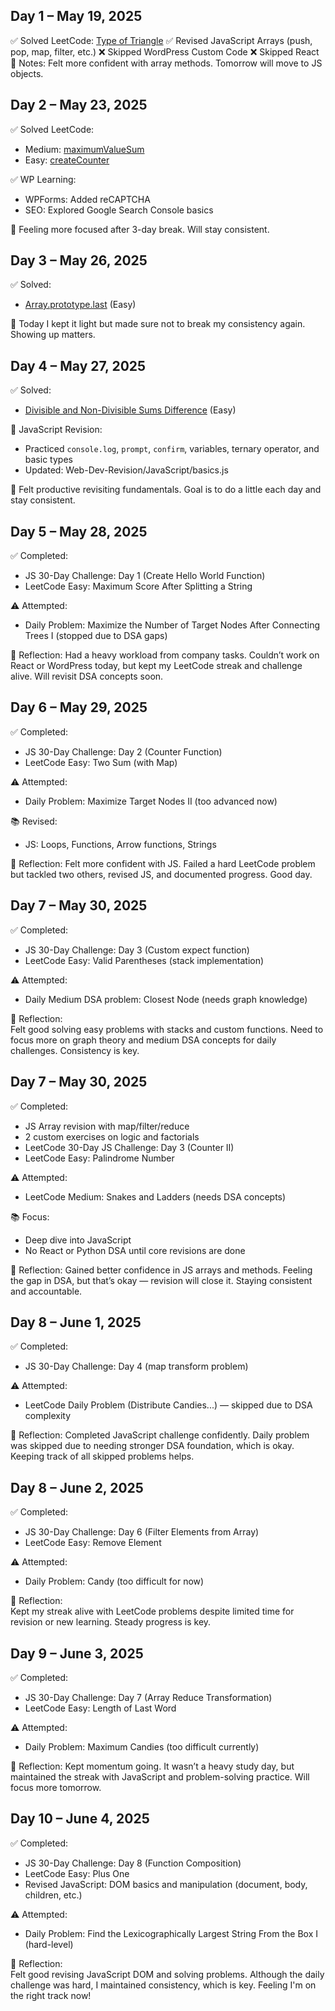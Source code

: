 ## Day 1 – May 19, 2025
✅ Solved LeetCode: [Type of Triangle](https://leetcode.com/problems/type-of-triangle)
✅ Revised JavaScript Arrays (push, pop, map, filter, etc.)
❌ Skipped WordPress Custom Code
❌ Skipped React
🎯 Notes: Felt more confident with array methods. Tomorrow will move to JS objects.

## Day 2 – May 23, 2025

✅ Solved LeetCode:
- Medium: [maximumValueSum](https://leetcode.com/problems/maximum-value-sum)
- Easy: [createCounter](https://leetcode.com/problems/counter)

✅ WP Learning:
- WPForms: Added reCAPTCHA
- SEO: Explored Google Search Console basics

💬 Feeling more focused after 3-day break. Will stay consistent.

## Day 3 – May 26, 2025

✅ Solved:
- [Array.prototype.last](https://leetcode.com/problems/array-prototype-last/) (Easy)

💬 Today I kept it light but made sure not to break my consistency again. Showing up matters.

## Day 4 – May 27, 2025

✅ Solved:
- [Divisible and Non-Divisible Sums Difference](https://leetcode.com/problems/divisible-and-non-divisible-sums-difference) (Easy)

🧠 JavaScript Revision:
- Practiced `console.log`, `prompt`, `confirm`, variables, ternary operator, and basic types
- Updated: Web-Dev-Revision/JavaScript/basics.js

💬 Felt productive revisiting fundamentals. Goal is to do a little each day and stay consistent.

## Day 5 – May 28, 2025

✅ Completed:
- JS 30-Day Challenge: Day 1 (Create Hello World Function)
- LeetCode Easy: Maximum Score After Splitting a String

⚠️ Attempted:
- Daily Problem: Maximize the Number of Target Nodes After Connecting Trees I (stopped due to DSA gaps)

🧠 Reflection:
Had a heavy workload from company tasks. Couldn’t work on React or WordPress today, but kept my LeetCode streak and challenge alive. Will revisit DSA concepts soon.

## Day 6 – May 29, 2025

✅ Completed:
- JS 30-Day Challenge: Day 2 (Counter Function)
- LeetCode Easy: Two Sum (with Map)

⚠️ Attempted:
- Daily Problem: Maximize Target Nodes II (too advanced now)

📚 Revised:
- JS: Loops, Functions, Arrow functions, Strings

🧠 Reflection:
Felt more confident with JS. Failed a hard LeetCode problem but tackled two others, revised JS, and documented progress. Good day.

## Day 7 – May 30, 2025

✅ Completed:  
- JS 30-Day Challenge: Day 3 (Custom expect function)  
- LeetCode Easy: Valid Parentheses (stack implementation)  

⚠️ Attempted:  
- Daily Medium DSA problem: Closest Node (needs graph knowledge)

🧠 Reflection:  
Felt good solving easy problems with stacks and custom functions. Need to focus more on graph theory and medium DSA concepts for daily challenges. Consistency is key.

## Day 7 – May 30, 2025

✅ Completed:
- JS Array revision with map/filter/reduce
- 2 custom exercises on logic and factorials
- LeetCode 30-Day JS Challenge: Day 3 (Counter II)
- LeetCode Easy: Palindrome Number

⚠️ Attempted:
- LeetCode Medium: Snakes and Ladders (needs DSA concepts)

📚 Focus:
- Deep dive into JavaScript
- No React or Python DSA until core revisions are done

🧠 Reflection:
Gained better confidence in JS arrays and methods. Feeling the gap in DSA, but that’s okay — revision will close it. Staying consistent and accountable.

## Day 8 – June 1, 2025

✅ Completed:
- JS 30-Day Challenge: Day 4 (map transform problem)

⚠️ Attempted:
- LeetCode Daily Problem (Distribute Candies...) — skipped due to DSA complexity

🧠 Reflection:
Completed JavaScript challenge confidently. Daily problem was skipped due to needing stronger DSA foundation, which is okay. Keeping track of all skipped problems helps.

## Day 8 – June 2, 2025

✅ Completed:  
- JS 30-Day Challenge: Day 6 (Filter Elements from Array)  
- LeetCode Easy: Remove Element

⚠️ Attempted:  
- Daily Problem: Candy (too difficult for now)

🧠 Reflection:  
Kept my streak alive with LeetCode problems despite limited time for revision or new learning. Steady progress is key.

## Day 9 – June 3, 2025

✅ Completed:
- JS 30-Day Challenge: Day 7 (Array Reduce Transformation)
- LeetCode Easy: Length of Last Word

⚠️ Attempted:
- Daily Problem: Maximum Candies (too difficult currently)

🧠 Reflection:
Kept momentum going. It wasn’t a heavy study day, but maintained the streak with JavaScript and problem-solving practice. Will focus more tomorrow.

## Day 10 – June 4, 2025

✅ Completed:  
- JS 30-Day Challenge: Day 8 (Function Composition)  
- LeetCode Easy: Plus One  
- Revised JavaScript: DOM basics and manipulation (document, body, children, etc.)

⚠️ Attempted:  
- Daily Problem: Find the Lexicographically Largest String From the Box I (hard-level)

🧠 Reflection:  
Felt good revising JavaScript DOM and solving problems. Although the daily challenge was hard, I maintained consistency, which is key. Feeling I'm on the right track now!